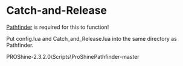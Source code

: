 # Catch-and-Release
[Pathfinder](https://github.com/MeltWS/ProShinePathfinder/tree/master) is required for this to function!

Put config.lua and Catch_and_Release.lua into the same directory as Pathfinder.

PROShine-2.3.2.0\Scripts\ProShinePathfinder-master
